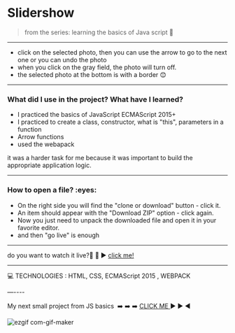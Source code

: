 


<h1> Slidershow </h1>

>from the series: learning the basics of Java script  :muscle:

----

* click on the selected photo, then you can use the arrow to go to the next one or you can undo the photo
* when you click on the gray field, the photo will turn off.
* the selected photo at the bottom is with a border
 :blush:

-------


<h3>What did I use in the project? What have I learned?</h3>

* I practiced the basics of JavaScript ECMAScript 2015+
* I practiced to create a class, constructor, what is "this", parameters in a function
* Arrow functions
* used the webapack

it was a harder task for me because it was important to build the appropriate application logic.



-----
<h3>How to open a file? :eyes: </h3>

* On the right side you will find the "clone or download" button - click it.
* An item should appear with the "Download ZIP" option - click again.
* Now you just need to unpack the downloaded file and open it in your favorite editor.
* and then "go live" is enough

-----


do you want to watch it live?📲 :calling:  :arrow_forward:   [click me!](https://martynakil.github.io/-JS-slideshow/)


-----


:computer: TECHNOLOGIES :  HTML, CSS, ECMAScript 2015 , WEBPACK

—----


My next small project from JS basics  :arrow_right: :arrow_right: :arrow_right: [CLICK ME ](https://github.com/martynakil/-form---uploading-a-CSV-file-in-JS)
▶️ :arrow_forward:   :arrow_backward:



![ezgif com-gif-maker](https://user-images.githubusercontent.com/59742201/105092169-33c95880-5aa1-11eb-98f7-d7069e43ddfb.gif)









